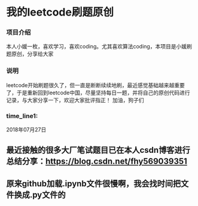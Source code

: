 # 我的leetcode刷题原创

### 项目介绍
本人小媛一枚，喜欢学习，喜欢coding。尤其喜欢算法coding，本项目是小媛刷题原创，分享给大家

### 说明
leetcode开始刷题很久了，但一直是断断续续地刷，最近感觉基础越来越重要了，于是重新回到leetcode中国，尽量坚持每日一题，并将自己的原创代码进行记录，与大家分享一下，欢迎大家批评指正！
加油，狗子们

### time_line1:
2018年07月27日

## 最近接触的很多大厂笔试题目已在本人csdn博客进行总结分享：https://blog.csdn.net/fhy569039351

## 原来github加载.ipynb文件很慢啊，我会找时间把文件换成.py文件的
